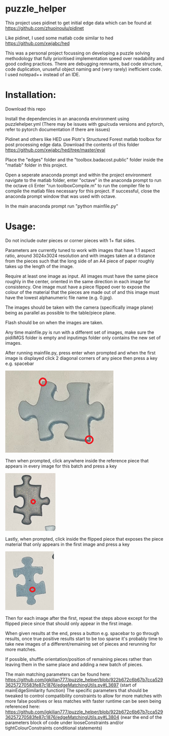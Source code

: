 # puzzle_helper


This project uses pidinet to get initial edge data which can be found at https://github.com/zhuoinoulu/pidinet

Like pidinet, I used some matlab code similar to hed https://github.com/xwjabc/hed

This was a personal project focussing on developing a puzzle solving methodology that fully prioritised implementation speed over readability and good coding practices. There are debugging remnants, bad code structure, code duplication, unuseful object naming and (very rarely) inefficient code. I used notepad++ instead of an IDE.



# Installation:

Download this repo

Install the dependencies in an anaconda environment using puzzlehelper.yml
(There may be issues with gpu/cuda versions and pytorch, refer to pytorch documentation if there are issues)

Pidinet and others like HED use Piotr's Structured Forest matlab toolbox for post processing edge data.
Download the contents of this folder https://github.com/xwjabc/hed/tree/master/eval

Place the "edges" folder and the "toolbox.badacost.public" folder inside the "matlab" folder in this project.

Open a seperate anaconda prompt and within the project environment navigate to the matlab folder, enter "octave" in the anaconda prompt to run the octave cli
Enter "run toolboxCompile.m" to run the compiler file to compile the matlab files necessary for this project.
If successful, close the anaconda prompt window that was used with octave.

In the main anaconda prompt run "python mainfile.py"

# Usage:

Do not include outer pieces or corner pieces with 1+ flat sides.

Parameters are currently tuned to work with images that have 1:1 aspect ratio, around 3024x3024 resolution and with images taken at a distance from the pieces such that the long side of an A4 piece of paper roughly takes up the length of the image.

Require at least one image as input. All images must have the same piece roughly in the center, oriented in the same direction in each image for consistency.
One image must have a piece flipped over to expose the colour of the material that the pieces are made out of and this image must have the lowest alphanumeric file name (e.g. 0.jpg).

The images should be taken with the camera (specifically image plane) being as parallel as possible to the table/piece plane.

Flash should be on when the images are taken.

Any time mainfile.py is run with a different set of images, make sure the pidiIMGS folder is empty and inputimgs folder only contains the new set of images.

After running mainfile.py, press enter when prompted and when the first image is displayed click 2 diagonal corners of any piece then press a key e.g. spacebar

![An example of a piece with 2 diagonal corners circled](docImgs/clickcorners.png)

Then when prompted, click anywhere inside the reference piece that appears in every image for this batch and press a key

![An example of the reference piece with a circle inside](docImgs/clickrefpiece.png)

Lastly, when prompted, click inside the flipped piece that exposes the piece material that only appears in the first image and press a key

![An example of the flipped piece with a circle inside](docImgs/clickpiecematerial.png)


Then for each image after the first, repeat the steps above except for the flipped piece since that should only appear in the first image.

When given results at the end, press a button e.g. spacebar to go through results, once true positive results start to be too sparse it's probably time to take new images of a different/remaining set of pieces and rerunning for more matches.

If possible, shuffle orientation/position of remaining pieces rather than leaving them in the same place and adding a new batch of pieces.

The main matching parameters can be found here: https://github.com/jgkilian777/puzzle_helper/blob/922b672c6b67b7cca52936257270583fe87c1876/edgeMatchingUtils.py#L3697
(start of mainEdgeSimilarity function)
The specific parameters that should be tweaked to control compatibility constraints to allow for more matches with more false positives or less matches with faster runtime can be seen being referenced here: https://github.com/jgkilian777/puzzle_helper/blob/922b672c6b67b7cca52936257270583fe87c1876/edgeMatchingUtils.py#L3804
(near the end of the parameters block of code under looseConstraints and/or tightColourConstraints conditional statements)

